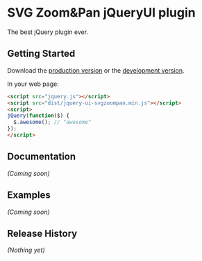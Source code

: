 # SVG Zoom&Pan jQueryUI plugin

The best jQuery plugin ever.

## Getting Started

Download the [production version][min] or the [development version][max].

[min]: https://raw.github.com/croogie/jquery-jquery-ui-svgzoompan/master/dist/jquery.jquery-ui-svgzoompan.min.js
[max]: https://raw.github.com/croogie/jquery-jquery-ui-svgzoompan/master/dist/jquery.jquery-ui-svgzoompan.js

In your web page:

```html
<script src="jquery.js"></script>
<script src="dist/jquery-ui-svgzoompan.min.js"></script>
<script>
jQuery(function($) {
  $.awesome(); // "awesome"
});
</script>
```

## Documentation
_(Coming soon)_

## Examples
_(Coming soon)_

## Release History
_(Nothing yet)_
